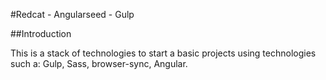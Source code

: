 #Redcat - Angularseed - Gulp

##Introduction

This is a stack of technologies to start a basic projects using technologies such a: Gulp, Sass, browser-sync, Angular.

